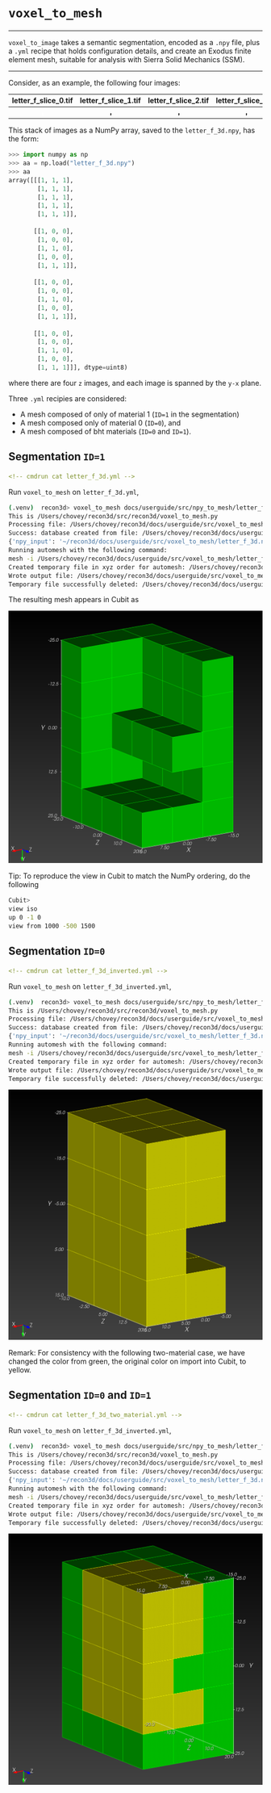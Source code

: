 # `voxel_to_mesh`

---

`voxel_to_image` takes a semantic segmentation, encoded as a `.npy` file, plus a `.yml` recipe that holds configuration details, and create an Exodus finite element mesh, suitable for analysis with Sierra Solid Mechanics (SSM).

---

Consider, as an example, the following four images:

letter_f_slice_0.tif | letter_f_slice_1.tif | letter_f_slice_2.tif | letter_f_slice_3.tif
:---: | :---: | :---: | :---:
![letter_f_slice_0.png](letter_f_slice_0.png) | ![letter_f_slice_1.png](letter_f_slice_1.png) | ![letter_f_slice_2.png](letter_f_slice_2.png) | ![letter_f_slice_3.png](letter_f_slice_3.png) | 

This stack of images as a NumPy array, saved to the `letter_f_3d.npy`, has the form:

```python
>>> import numpy as np
>>> aa = np.load("letter_f_3d.npy")
>>> aa
array([[[1, 1, 1],
        [1, 1, 1],
        [1, 1, 1],
        [1, 1, 1],
        [1, 1, 1]],

       [[1, 0, 0],
        [1, 0, 0],
        [1, 1, 0],
        [1, 0, 0],
        [1, 1, 1]],

       [[1, 0, 0],
        [1, 0, 0],
        [1, 1, 0],
        [1, 0, 0],
        [1, 1, 1]],

       [[1, 0, 0],
        [1, 0, 0],
        [1, 1, 0],
        [1, 0, 0],
        [1, 1, 1]]], dtype=uint8)
```

where there are four `z` images, and each image is spanned by the `y-x` plane.

Three `.yml` recipies are considered:

* A mesh composed of only of material 1 (`ID=1` in the segmentation)
* A mesh composed only of material 0 (`ID=0`), and
* A mesh composed of bht materials (`ID=0` and `ID=1`).

## Segmentation `ID=1`

```yml
<!-- cmdrun cat letter_f_3d.yml -->
```

Run `voxel_to_mesh` on `letter_f_3d.yml`,

```sh
(.venv)  recon3d> voxel_to_mesh docs/userguide/src/npy_to_mesh/letter_f_3d.yml
This is /Users/chovey/recon3d/src/recon3d/voxel_to_mesh.py
Processing file: /Users/chovey/recon3d/docs/userguide/src/voxel_to_mesh/letter_f_3d.yml
Success: database created from file: /Users/chovey/recon3d/docs/userguide/src/voxel_to_mesh/letter_f_3d.yml
{'npy_input': '~/recon3d/docs/userguide/src/voxel_to_mesh/letter_f_3d.npy', 'output_file': '~/recon3d/docs/userguide/src/voxel_to_mesh/letter_f_3d.exo', 'remove': [0], 'scale_x': 10.0, 'scale_y': 10.0, 'scale_z': 10.0, 'translate_x': -15.0, 'translate_y': -25.0, 'translate_z': -20.0}
Running automesh with the following command:
mesh -i /Users/chovey/recon3d/docs/userguide/src/voxel_to_mesh/letter_f_3d.npy -o /Users/chovey/recon3d/docs/userguide/src/voxel_to_mesh/letter_f_3d.exo -r 0 --xscale 10.0 --yscale 10.0 --zscale 10.0 --xtranslate -15.0 --ytranslate -25.0 --ztranslate -20.0
Created temporary file in xyz order for automesh: /Users/chovey/recon3d/docs/userguide/src/voxel_to_mesh/letter_f_3d_xyz.npy
Wrote output file: /Users/chovey/recon3d/docs/userguide/src/voxel_to_mesh/letter_f_3d.exo
Temporary file successfully deleted: /Users/chovey/recon3d/docs/userguide/src/voxel_to_mesh/letter_f_3d_xyz.npy
```

The resulting mesh appears in Cubit as

![letter_f_3d.png](letter_f_3d.png)

Tip: To reproduce the view in Cubit to match the NumPy ordering, do the following

```sh
Cubit>
view iso
up 0 -1 0
view from 1000 -500 1500
```

## Segmentation `ID=0`

```yml
<!-- cmdrun cat letter_f_3d_inverted.yml -->
```

Run `voxel_to_mesh` on `letter_f_3d_inverted.yml`,

```sh
(.venv)  recon3d> voxel_to_mesh docs/userguide/src/npy_to_mesh/letter_f_3d_inverted.yml
This is /Users/chovey/recon3d/src/recon3d/voxel_to_mesh.py
Processing file: /Users/chovey/recon3d/docs/userguide/src/voxel_to_mesh/letter_f_3d_inverted.yml
Success: database created from file: /Users/chovey/recon3d/docs/userguide/src/voxel_to_mesh/letter_f_3d_inverted.yml
{'npy_input': '~/recon3d/docs/userguide/src/voxel_to_mesh/letter_f_3d.npy', 'output_file': '~/recon3d/docs/userguide/src/voxel_to_mesh/letter_f_3d_inverted.exo', 'remove': [1], 'scale_x': 10.0, 'scale_y': 10.0, 'scale_z': 10.0, 'translate_x': -15.0, 'translate_y': -25.0, 'translate_z': -20.0}
Running automesh with the following command:
mesh -i /Users/chovey/recon3d/docs/userguide/src/voxel_to_mesh/letter_f_3d.npy -o /Users/chovey/recon3d/docs/userguide/src/voxel_to_mesh/letter_f_3d_inverted.exo -r 1 --xscale 10.0 --yscale 10.0 --zscale 10.0 --xtranslate -15.0 --ytranslate -25.0 --ztranslate -20.0
Created temporary file in xyz order for automesh: /Users/chovey/recon3d/docs/userguide/src/voxel_to_mesh/letter_f_3d_xyz.npy
Wrote output file: /Users/chovey/recon3d/docs/userguide/src/voxel_to_mesh/letter_f_3d_inverted.exo
Temporary file successfully deleted: /Users/chovey/recon3d/docs/userguide/src/voxel_to_mesh/letter_f_3d_xyz.npy
```

![letter_f_3d_inverted.png](letter_f_3d_inverted.png)

Remark: For consistency with the following two-material case, we have changed the color from green, the original color on import into Cubit, to yellow.

## Segmentation `ID=0` and `ID=1`

```yml
<!-- cmdrun cat letter_f_3d_two_material.yml -->
```

Run `voxel_to_mesh` on `letter_f_3d_inverted.yml`,

```sh
(.venv)  recon3d> voxel_to_mesh docs/userguide/src/npy_to_mesh/letter_f_3d_two_material.yml
This is /Users/chovey/recon3d/src/recon3d/voxel_to_mesh.py
Processing file: /Users/chovey/recon3d/docs/userguide/src/voxel_to_mesh/letter_f_3d_two_material.yml
Success: database created from file: /Users/chovey/recon3d/docs/userguide/src/voxel_to_mesh/letter_f_3d_two_material.yml
{'npy_input': '~/recon3d/docs/userguide/src/voxel_to_mesh/letter_f_3d.npy', 'output_file': '~/recon3d/docs/userguide/src/voxel_to_mesh/letter_f_3d_two_material.exo', 'remove': [], 'scale_x': 10.0, 'scale_y': 10.0, 'scale_z': 10.0, 'translate_x': -15.0, 'translate_y': -25.0, 'translate_z': -20.0}
Running automesh with the following command:
mesh -i /Users/chovey/recon3d/docs/userguide/src/voxel_to_mesh/letter_f_3d.npy -o /Users/chovey/recon3d/docs/userguide/src/voxel_to_mesh/letter_f_3d_two_material.exo --xscale 10.0 --yscale 10.0 --zscale 10.0 --xtranslate -15.0 --ytranslate -25.0 --ztranslate -20.0
Created temporary file in xyz order for automesh: /Users/chovey/recon3d/docs/userguide/src/voxel_to_mesh/letter_f_3d_xyz.npy
Wrote output file: /Users/chovey/recon3d/docs/userguide/src/voxel_to_mesh/letter_f_3d_two_material.exo
Temporary file successfully deleted: /Users/chovey/recon3d/docs/userguide/src/voxel_to_mesh/letter_f_3d_xyz.npy
```

![letter_f_3d_two_material.png](letter_f_3d_two_material.png)
